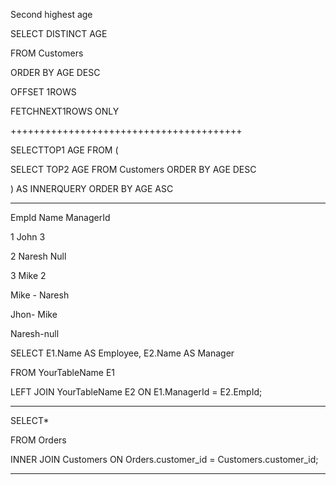 Second highest age

SELECT DISTINCT AGE

FROM Customers

ORDER BY AGE DESC

OFFSET 1ROWS

FETCHNEXT1ROWS ONLY

++++++++++++++++++++++++++++++++++++++++

 SELECTTOP1 AGE FROM (

 SELECT  TOP2  AGE FROM Customers ORDER BY AGE DESC

 ) AS INNERQUERY ORDER BY AGE ASC

---

EmpId   Name   ManagerId

1 John 3

2 Naresh Null

3 Mike 2

Mike - Naresh

Jhon- Mike

Naresh-null

SELECT E1.Name AS Employee, E2.Name AS Manager

FROM YourTableName E1

LEFT JOIN YourTableName E2 ON E1.ManagerId = E2.EmpId;

---

SELECT*

FROM Orders

INNER JOIN Customers ON Orders.customer_id = Customers.customer_id;

---
